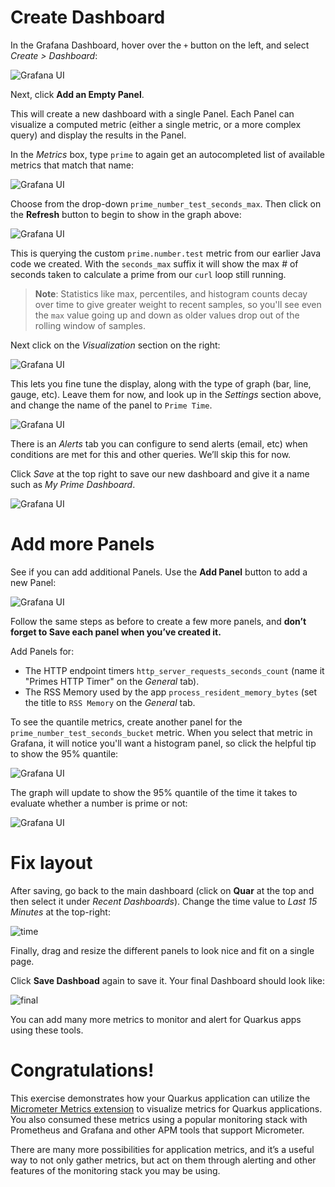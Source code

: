 # Create Dashboard

In the Grafana Dashboard, hover over the `+` button on the left, and select *Create \> Dashboard*:

![Grafana UI](/openshift/assets/middleware/quarkus/grafcreate.png)

Next, click **Add an Empty Panel**.

This will create a new dashboard with a single Panel. Each Panel can visualize a computed metric (either a single
metric, or a more complex query) and display the results in the Panel.

In the _Metrics_ box, type `prime` to again get an autocompleted list of available metrics that match that name:

![Grafana UI](/openshift/assets/middleware/quarkus/grafquery.png)

Choose from the drop-down `prime_number_test_seconds_max`. Then click on the **Refresh** button to begin to show in the graph above:

![Grafana UI](/openshift/assets/middleware/quarkus/grafgraf.png)

This is querying the custom `prime.number.test` metric from our earlier Java code we created. With the `seconds_max` suffix it will show the max # of seconds taken to calculate a prime from our `curl` loop still running.

> **Note**: Statistics like max, percentiles, and histogram counts decay over time to give greater weight to recent samples, so you'll see even the `max` value going up and down as older values drop out of the rolling window of samples.

Next click on the *Visualization* section on the right:

![Grafana UI](/openshift/assets/middleware/quarkus/grafvis.png)

This lets you fine tune the display, along with the type of graph (bar, line, gauge, etc). Leave them for now, and look up in the _Settings_ section above, and change the name of the panel to `Prime Time`.

![Grafana UI](/openshift/assets/middleware/quarkus/graftitle.png)

There is an *Alerts* tab you can configure to send alerts (email, etc) when conditions are met for this and other
queries. We’ll skip this for now.

Click *Save* at the top right to save our new dashboard and give it a name such as _My Prime Dashboard_.

![Grafana UI](/openshift/assets/middleware/quarkus/grafsave.png)

# Add more Panels

See if you can add additional Panels. Use the **Add Panel** button to add a new Panel:

![Grafana UI](/openshift/assets/middleware/quarkus/grafmorepanels.png)

Follow the same steps as before to create a few more panels, and **don’t forget to Save each panel when you’ve created
it.**

Add Panels for:

  - The HTTP endpoint timers `http_server_requests_seconds_count` (name it "Primes HTTP Timer" on the *General* tab).
  - The RSS Memory used by the app `process_resident_memory_bytes` (set the title to `RSS Memory` on the *General* tab.

To see the quantile metrics, create another panel for the `prime_number_test_seconds_bucket` metric. When you select that metric in Grafana, it will notice you'll want a histogram panel, so click the helpful tip to show the 95% quantile:

![Grafana UI](/openshift/assets/middleware/quarkus/grafhist.png)

The graph will update to show the 95% quantile of the time it takes to evaluate whether a number is prime or not:

![Grafana UI](/openshift/assets/middleware/quarkus/grafhistdata.png)

# Fix layout

After saving, go back to the main dashboard (click on **Quar** at the top and then select it under *Recent
Dashboards*). Change the time value to *Last 15 Minutes* at the top-right:

![time](/openshift/assets/middleware/quarkus/graftime.png)

Finally, drag and resize the different panels to look nice and fit on a single page.

Click **Save Dashboad** again to save it. Your final Dashboard should look like:

![final](/openshift/assets/middleware/quarkus/graffinal.png)

You can add many more metrics to monitor and alert for Quarkus apps using these tools.

# Congratulations\!

This exercise demonstrates how your Quarkus application can utilize the [Micrometer
Metrics extension](https://quarkus.io/guides/micrometer) to visualize metrics for Quarkus applications. You also
consumed these metrics using a popular monitoring stack with Prometheus and Grafana and other APM tools that support Micrometer.

There are many more possibilities for application metrics, and it’s a useful way to not only gather metrics, but act on
them through alerting and other features of the monitoring stack you may be using.
